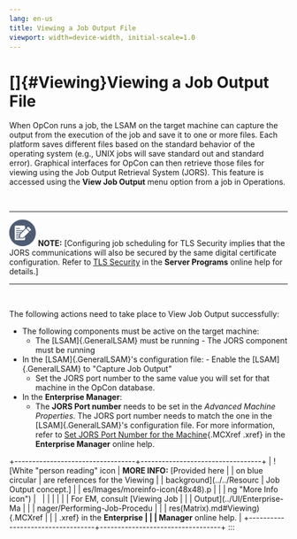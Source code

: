 ```yaml
---
lang: en-us
title: Viewing a Job Output File
viewport: width=device-width, initial-scale=1.0
---
```


#  []{#Viewing}Viewing a Job Output File 
When OpCon runs a job, the LSAM on the target machine can capture the
output from the execution of the job and save it to one or more files.
Each platform saves different files based on the standard behavior of
the operating system (e.g., UNIX jobs will save standard out and
standard error). Graphical interfaces for
OpCon can then retrieve those files for
viewing using the Job Output Retrieval System (JORS). This feature is
accessed using the **View Job Output** menu option from a job in
Operations.

 

  ----------------------------------------------------------------------------------------------------------------------------- -----------------------------------------------------------------------------------------------------------------------------------------------------------------------------------------------------------------------------------------------------------------------------------------------------------------------------------------------
  ![White pencil/paper icon on gray circular background](../../Resources/Images/note-icon(48x48).png "Note icon")   **NOTE:** [Configuring job scheduling for TLS Security implies that the JORS communications will also be secured by the same digital certificate configuration. Refer to [TLS Security](../Server-Programs/SMA-Network-Communications-Module.md#TLS) in the **Server Programs** online help for details.]
  ----------------------------------------------------------------------------------------------------------------------------- -----------------------------------------------------------------------------------------------------------------------------------------------------------------------------------------------------------------------------------------------------------------------------------------------------------------------------------------------

 

The following actions need to take place to View Job Output
successfully:

-   The following components must be active on the target machine:
    -   The [LSAM]{.GeneralLSAM} must be running     -   The JORS component must be running
-   In the [LSAM]{.GeneralLSAM}\'s configuration file:     -   Enable the [LSAM]{.GeneralLSAM} to \"Capture Job Output\"
    -   Set the JORS port number to the same value you will set for that
        machine in the OpCon database.
-   In the **Enterprise Manager**:
    -   The **JORS Port number** needs to be set in the *Advanced
        Machine Properties*. The JORS port number needs to match the one
        in the [LSAM]{.GeneralLSAM}\'s configuration file. For more         information, refer to [Set JORS Port Number for the
        Machine](../UI/Enterprise-Manager/Configuring-Advanced-Machine-Properties.md#Set_JORS_Port_Number_for_the_Machine){.MCXref
        .xref} in the **Enterprise Manager** online help.

+----------------------------------+----------------------------------+
| ![White \"person reading\" icon  | **MORE INFO:** [Provided here    | | on blue circular                 | are references for the Viewing   |
| background](../../Resourc        | Job Output concept.] |
| es/Images/moreinfo-icon(48x48).p |                                  |
| ng "More Info icon") |                                  |
|                                  |                                  |
|                                  | For EM, consult [Viewing Job     | |                                  | Output](../UI/Enterprise-Ma    |
|                                  | nager/Performing-Job-Procedu |
|                                  | res(Matrix).md#Viewing){.MCXref |
|                                  | .xref} in the **Enterprise       |
|                                  | Manager** online help.           |
+----------------------------------+----------------------------------+
:::

 

